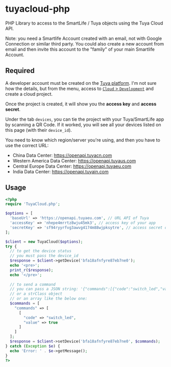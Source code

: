 # tuyacloud-php

PHP Library to access to the SmartLife / Tuya objects using the Tuya Cloud API.

Note: you need a Smartlife Account created with an email, not with Google Connection or similar third party. You could also create a new account from email and then invite this account to the "family" of your main Smartlife Account.

## Required

A developer account must be created on the [Tuya platform](https://eu.platform.tuya.com/). I'm not sure how the details, but from the menu, access to [`Cloud` > `Development`](https://eu.platform.tuya.com/cloud/) and create a cloud project.

Once the project is created, it will show you the **access key** and **access secret**.

Under the tab `devices`, you can tie the project with your Tuya/SmartLife app by scanning a QR Code. If it worked, you will see all your devices listed on this page (with their `device_id`).

You need to know which region/server you're using, and then you have to use the correct URL:
 - China Data Center: https://openapi.tuyacn.com
 - Western America Data Center: https://openapi.tuyaus.com
 - Central Europe Data Center: https://openapi.tuyaeu.com
 - India Data Center: https://openapi.tuyain.com


## Usage

```php
<?php
require 'TuyaCloud.php';

$options = [
  'baseUrl' => 'https://openapi.tuyaeu.com', // URL API of Tuya
  'accessKey' => 'nhepe4mrrtz8wju45mk3', // access key of your app
  'secretKey' => 'sf94ryyrfvg3awvg4174m88wjpksytre', // access secret of your app
];

$client = new TuyaCloud($options);
try {
  // to get the device status
  // you must pass the device_id
  $response = $client->getDevice('bfa18afnfyre87eb7ne0');
  echo '<pre>';
  print_r($response);
  echo '</pre>';
  
  // to send a command 
  // you can pass a JSON string: '{"commands":[{"code":"switch_led","value":true}]}'
  // or a strClass object
  // or an array like the below one:
  $commands = [
    "commands" => [
      [
        "code" => "switch_led",
        "value" => true
      ]
    ]
  ];
  $response = $client->setDevice('bfa18afnfyre87eb7ne0', $commands);
} catch (Exception $e) {
  echo 'Error: ' . $e->getMessage();
}
?>
```
